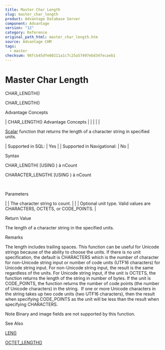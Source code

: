 ```yaml
---
title: Master Char Length
slug: master_char_length
product: Advantage Database Server
component: Advantage
version: "12"
category: Reference
original_path_html: master_char_length.htm
source: Advantage CHM
tags:
  - master
checksum: 98fcb45dfe60211a1c7c25a57497ebd347ecaeb1
---
```


# Master Char Length

CHAR\_LENGTH()

CHAR\_LENGTH()

Advantage Concepts

| CHAR\_LENGTH()  Advantage Concepts |  |  |  |  |

[Scalar](master_supported_scalar_functions.md) function that returns the length of a character string in specified units.

| Supported in SQL: | Yes |
| Supported in Navigational: | No |

Syntax

CHAR\_LENGTH(<cString> [USING <unit>) à nCount

CHARACTER\_LENGTH(<cString> [USING <unit>) à nCount

 

Parameters

| <cString> | The character string to count. |
| <unit> | Optional unit type. Valid values are CHARACTERS, OCTETS, or CODE\_POINTS. |

Return Value

The length of a character string in the specified units.

Remarks

The length includes trailing spaces. This function can be useful for Unicode strings because of the ability to choose the units. If there is no unit specification, the default is CHARACTERS which is the number of character for non-Unicode string input or number of code units (UTF16 characters) for Unicode string input. For non-Unicode string input, the result is the same regardless of the units. For Unicode string input, if the unit is OCTETS, the function returns the length of the string in number of bytes. If the unit is CODE\_POINTS, the function returns the number of code points (the number of Unicode characters) in the string.  If one or more Unicode characters in the string takes up two code units (two UTF16 characters), then the result when specifying CODE\_POINTS as the unit will be less than the result when specifying CHARACTERS.

Note Binary and image fields are not supported by this function.

See Also

[LEN()](master_len.md)

[OCTET\_LENGTH()](master_octet_length.md)
